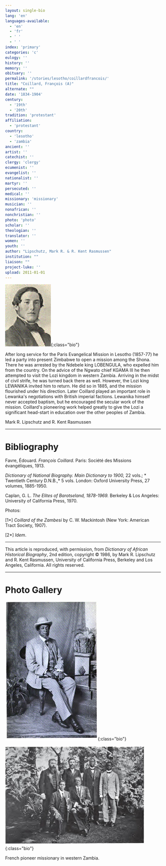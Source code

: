 ```yaml
---
layout: single-bio
lang: 'en'
languages-available:
  - 'en'
  - 'fr'
  - ' '
  - ' '
index: 'primary'
categories: 'c'
eulogy: ''
history: ''
memory: ''
obituary: ''
permalink: '/stories/lesotho/coillardfrancois/'
title: "Coillard, François (A)"
alternate: ""
date: '1834-1904'
century:
  - '19th'
  - '20th'
tradition: 'protestant'
affiliation:
  - 'protestant'
country:
  - 'lesotho'
  - 'zambia'
ancient: ''
artist: ''
catechist: ''
clergy: 'clergy'
ecumenist: ''
evangelist: ''
nationalist: ''
martyr: ''
persecuted: ''
medical: ''
missionary: 'missionary'
musician: ''
nonafrican: ''
nonchristian: ''
photo: 'photo'
scholar: ''
theologian: ''
translator: ''
women: ''
youth: ''
author: "Lipschutz, Mark R. & R. Kent Rasmussen"
institution: ""
liaison: ""
project-luke: ''
upload: 2011-01-01
---
```


![image](/images/bio-pics/lesotho/coillardfrancois/F-coillard-head.gif){:class="bio"}

After long service for the Paris Evangelical Mission in Lesotho (1857-77) he led a party into present Zimbabwe to open a mission among the Shona.  There he was arrested by the Ndebele king LOBENGULA, who expelled him from the country. On the advice of the Ngwato chief KGAMA III he then attempted to visit the Lozi kingdom in western Zambia.  Arriving in the midst of civil strife, he was turned back there as well. However, the Lozi king LEWANIKA invited him to return.  He did so in 1885, and the mission flourished under his direction.  Later Coillard played an important role in Lewanka's negotiations with British imperial factions.  Lewanika himself never accepted baptism, but he encouraged the secular work of the mission.  Coillard's pioneering work helped greatly to give the Lozi a significant head-start in education over the other peoples of Zambia.

Mark R. Lipschutz and R. Kent Rasmussen

---

# Bibliography

Favre, &Eacute;douard.  *Fran&ccedil;ois Coillard.*  Paris: Soci&eacute;t&eacute; des Missions &eacute;vang&eacute;liques, 1913.

*Dictionary of National Biography.  Main Dictionary to 1900,* 22 vols.; * Twentieth Century D.N.B.,* 5 vols.  London: Oxford University Press, 27 volumes, 1885-1950.

Caplan, G. L.  *The Elites of Barotseland, 1878-1969.*  Berkeley & Los Angeles: University of California Press, 1970.

Photos:

[1*] *Coillard of the Zambesi* by C. W. Mackintosh (New York: American Tract Society, 1907).

[2*] *Idem*.

---

This article is reproduced, with permission, from *Dictionary of African Historical Biography*, 2nd edition, copyright &copy; 1986, by Mark R. Lipschutz and R. Kent Rasmussen,  University of California Press, Berkeley and Los Angeles, California.  All rights reserved.

---

# Photo Gallery

![Lewanika](/images/bio-pics/lesotho/coillardfrancois/Lewanika.jpg){:class="bio"}

![Lewanika](/images/bio-pics/lesotho/coillardfrancois/Lewanika-suite.jpg){:class="bio"}

 French pioneer missionary in western Zambia.
